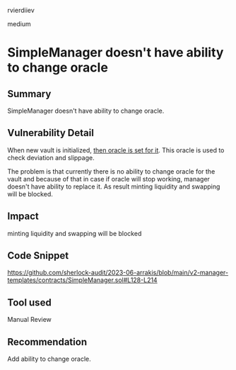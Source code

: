 rvierdiiev

medium

# SimpleManager doesn't have ability to change oracle

## Summary
SimpleManager doesn't have ability to change oracle.
## Vulnerability Detail
When new vault is initialized, [then oracle is set for it](https://github.com/sherlock-audit/2023-06-arrakis/blob/main/v2-manager-templates/contracts/SimpleManager.sol#L108).
This oracle is used to check deviation and slippage.

The problem is that currently there is no ability to change oracle for the vault and because of that in case if oracle will stop working, manager doesn't have ability to replace it. As result minting liquidity and swapping will be blocked.
## Impact
minting liquidity and swapping will be blocked
## Code Snippet
https://github.com/sherlock-audit/2023-06-arrakis/blob/main/v2-manager-templates/contracts/SimpleManager.sol#L128-L214
## Tool used

Manual Review

## Recommendation
Add ability to change oracle.